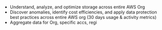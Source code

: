 - Understand, analyze, and optimize storage across entire AWS Org
- Discover anomalies, identify cost efficiencies, and apply data protection best practices across entire AWS org (30 days usage & activity metrics)
- Aggregate data for Org, specific accs, regi